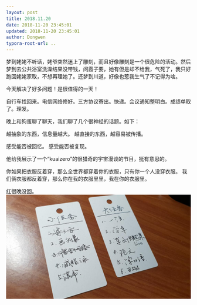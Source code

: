 ```yaml
---
layout: post
title: 2018.11.20
date: 2018-11-20 23:45:01
updated: 2018-11-20 23:45:01
author: Dongwen
typora-root-url: ..
---
```




梦到姥姥不听话，姥爷突然迷上了雕刻，而且好像雕刻是一个很危险的活动。然后梦到去公共浴室洗澡结果没带钱，问霞子要，她有但是却不给我，气死了，我只好跑回姥姥家取，不想再理她了。还梦到川道，好像也惹我生气了不记得为啥。

今天解决了好多问题！是很值得的一天！

自行车找回来。电信网络修好。三方协议寄出。快递。会议通知整明白。成绩单取了。理发。

晚上和狗蛋聊了聊天，我们聊了几个很神经的话题。如下：

越抽象的东西，信息量越大。
越直接的东西，越容易被传播。

感受能否被回忆。
感受能否被复现。

他给我展示了一个“kuaizero”的很猎奇的宇宙漫谈的节目，挺有意思的。

你如果把衣服反着穿，那么全世界都穿着你的衣服，只有你一个人没穿衣服。
我们俩衣服都反着穿，那么你在我的衣服里里，我在你的衣服里。

红很晚没回。 ![](/img/in-post/x55877536.jpg)
